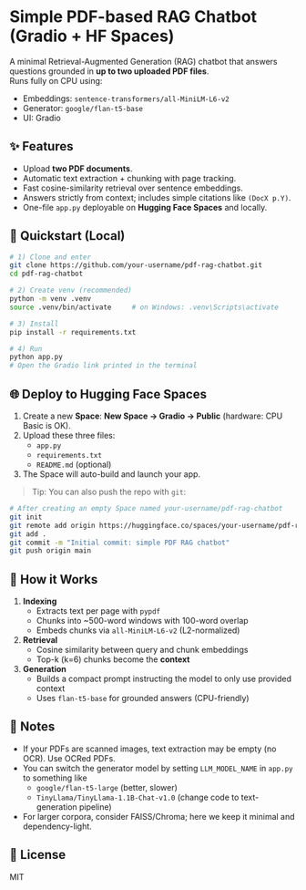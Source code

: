 # Simple PDF-based RAG Chatbot (Gradio + HF Spaces)

A minimal Retrieval-Augmented Generation (RAG) chatbot that answers questions grounded in **up to two uploaded PDF files**.  
Runs fully on CPU using:
- Embeddings: `sentence-transformers/all-MiniLM-L6-v2`
- Generator: `google/flan-t5-base`
- UI: Gradio

## ✨ Features
- Upload **two PDF documents**.
- Automatic text extraction + chunking with page tracking.
- Fast cosine-similarity retrieval over sentence embeddings.
- Answers strictly from context; includes simple citations like `(DocX p.Y)`.
- One-file `app.py` deployable on **Hugging Face Spaces** and locally.

## 🚀 Quickstart (Local)
```bash
# 1) Clone and enter
git clone https://github.com/your-username/pdf-rag-chatbot.git
cd pdf-rag-chatbot

# 2) Create venv (recommended)
python -m venv .venv
source .venv/bin/activate     # on Windows: .venv\Scripts\activate

# 3) Install
pip install -r requirements.txt

# 4) Run
python app.py
# Open the Gradio link printed in the terminal
```

## 🌐 Deploy to Hugging Face Spaces
1. Create a new **Space**: **New Space → Gradio → Public** (hardware: CPU Basic is OK).
2. Upload these three files:
   - `app.py`
   - `requirements.txt`
   - `README.md` (optional)
3. The Space will auto-build and launch your app.

> Tip: You can also push the repo with `git`:
```bash
# After creating an empty Space named your-username/pdf-rag-chatbot
git init
git remote add origin https://huggingface.co/spaces/your-username/pdf-rag-chatbot
git add .
git commit -m "Initial commit: simple PDF RAG chatbot"
git push origin main
```

## 🧩 How it Works
1. **Indexing**  
   - Extracts text per page with `pypdf`  
   - Chunks into ~500-word windows with 100-word overlap  
   - Embeds chunks via `all-MiniLM-L6-v2` (L2-normalized)  
2. **Retrieval**  
   - Cosine similarity between query and chunk embeddings  
   - Top-k (k=6) chunks become the **context**  
3. **Generation**  
   - Builds a compact prompt instructing the model to only use provided context  
   - Uses `flan-t5-base` for grounded answers (CPU-friendly)

## 🧪 Notes
- If your PDFs are scanned images, text extraction may be empty (no OCR). Use OCRed PDFs.
- You can switch the generator model by setting `LLM_MODEL_NAME` in `app.py` to something like
  - `google/flan-t5-large` (better, slower)  
  - `TinyLlama/TinyLlama-1.1B-Chat-v1.0` (change code to text-generation pipeline)  
- For larger corpora, consider FAISS/Chroma; here we keep it minimal and dependency-light.

## 📄 License
MIT